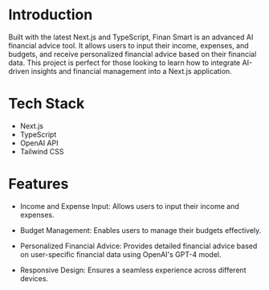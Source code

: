 # Introduction
Built with the latest Next.js and TypeScript, Finan Smart is an advanced AI financial advice tool. It allows users to input their income, expenses, and budgets, and receive personalized financial advice based on their financial data. This project is perfect for those looking to learn how to integrate AI-driven insights and financial management into a Next.js application.
# Tech Stack
- Next.js  
- TypeScript  
- OpenAI API  
- Tailwind CSS  

# Features
- Income and Expense Input: Allows users to input their income and expenses.

- Budget Management: Enables users to manage their budgets effectively.

- Personalized Financial Advice: Provides detailed financial advice based on user-specific financial data using OpenAI's GPT-4 model.

- Responsive Design: Ensures a seamless experience across different devices.
